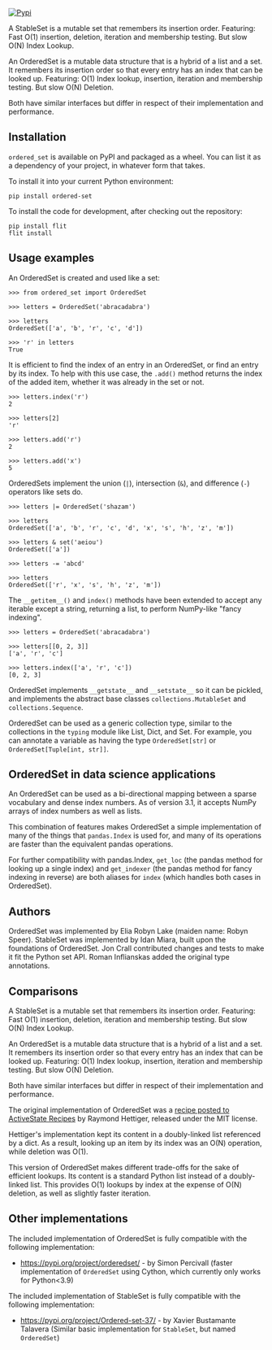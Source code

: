 [![Pypi](https://img.shields.io/pypi/v/ordered-set.svg)](https://pypi.python.org/pypi/ordered-set)

A StableSet is a mutable set that remembers its insertion order.
Featuring: Fast O(1) insertion, deletion, iteration and membership testing.
But slow O(N) Index Lookup.

An OrderedSet is a mutable data structure that is a hybrid of a list and a set.
It remembers its insertion order so that every entry has an index that can be looked up. 
Featuring: O(1) Index lookup, insertion, iteration and membership testing.
But slow O(N) Deletion.

Both have similar interfaces but differ in respect of their implementation and performance.

## Installation

`ordered_set` is available on PyPI and packaged as a wheel. You can list it
as a dependency of your project, in whatever form that takes.

To install it into your current Python environment:

    pip install ordered-set

To install the code for development, after checking out the repository:

    pip install flit
    flit install

## Usage examples

An OrderedSet is created and used like a set:

    >>> from ordered_set import OrderedSet

    >>> letters = OrderedSet('abracadabra')

    >>> letters
    OrderedSet(['a', 'b', 'r', 'c', 'd'])

    >>> 'r' in letters
    True

It is efficient to find the index of an entry in an OrderedSet, or find an
entry by its index. To help with this use case, the `.add()` method returns
the index of the added item, whether it was already in the set or not.

    >>> letters.index('r')
    2

    >>> letters[2]
    'r'

    >>> letters.add('r')
    2

    >>> letters.add('x')
    5

OrderedSets implement the union (`|`), intersection (`&`), and difference (`-`)
operators like sets do.

    >>> letters |= OrderedSet('shazam')

    >>> letters
    OrderedSet(['a', 'b', 'r', 'c', 'd', 'x', 's', 'h', 'z', 'm'])

    >>> letters & set('aeiou')
    OrderedSet(['a'])

    >>> letters -= 'abcd'

    >>> letters
    OrderedSet(['r', 'x', 's', 'h', 'z', 'm'])

The `__getitem__()` and `index()` methods have been extended to accept any
iterable except a string, returning a list, to perform NumPy-like "fancy
indexing".

    >>> letters = OrderedSet('abracadabra')

    >>> letters[[0, 2, 3]]
    ['a', 'r', 'c']

    >>> letters.index(['a', 'r', 'c'])
    [0, 2, 3]

OrderedSet implements `__getstate__` and `__setstate__` so it can be pickled,
and implements the abstract base classes `collections.MutableSet` and
`collections.Sequence`.

OrderedSet can be used as a generic collection type, similar to the collections
in the `typing` module like List, Dict, and Set. For example, you can annotate
a variable as having the type `OrderedSet[str]` or `OrderedSet[Tuple[int,
str]]`.


## OrderedSet in data science applications

An OrderedSet can be used as a bi-directional mapping between a sparse
vocabulary and dense index numbers. As of version 3.1, it accepts NumPy arrays
of index numbers as well as lists.

This combination of features makes OrderedSet a simple implementation of many
of the things that `pandas.Index` is used for, and many of its operations are
faster than the equivalent pandas operations.

For further compatibility with pandas.Index, `get_loc` (the pandas method for
looking up a single index) and `get_indexer` (the pandas method for fancy
indexing in reverse) are both aliases for `index` (which handles both cases
in OrderedSet).


## Authors

OrderedSet was implemented by Elia Robyn Lake (maiden name: Robyn Speer).
StableSet was implemented by Idan Miara, built upon the foundations of OrderedSet.
Jon Crall contributed changes and tests to make it fit the Python set API.
Roman Inflianskas added the original type annotations.

## Comparisons

A StableSet is a mutable set that remembers its insertion order.
Featuring: Fast O(1) insertion, deletion, iteration and membership testing.
But slow O(N) Index Lookup.

An OrderedSet is a mutable data structure that is a hybrid of a list and a set.
It remembers its insertion order so that every entry has an index that can be looked up. 
Featuring: O(1) Index lookup, insertion, iteration and membership testing.
But slow O(N) Deletion.

Both have similar interfaces but differ in respect of their implementation and performance.

The original implementation of OrderedSet was a [recipe posted to ActiveState
Recipes][recipe] by Raymond Hettiger, released under the MIT license.

[recipe]: https://code.activestate.com/recipes/576694-orderedset/

Hettiger's implementation kept its content in a doubly-linked list referenced by a
dict. As a result, looking up an item by its index was an O(N) operation, while
deletion was O(1).

This version of OrderedSet makes different trade-offs for the sake of efficient lookups. 
Its content is a standard Python list instead of a doubly-linked list. This
provides O(1) lookups by index at the expense of O(N) deletion, as well as
slightly faster iteration.

## Other implementations 

The included implementation of OrderedSet is fully compatible with the following implementation:
* https://pypi.org/project/orderedset/ - by Simon Percivall (faster implementation of `OrderedSet` using Cython, which currently only works for Python<3.9)

The included implementation of StableSet is fully compatible with the following implementation:
* https://pypi.org/project/Ordered-set-37/ - by Xavier Bustamante Talavera (Similar basic implementation for `StableSet`, but named `OrderedSet`)
